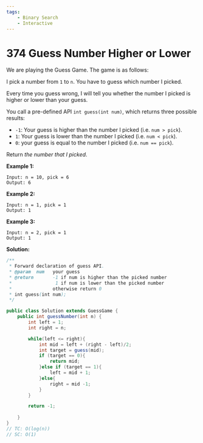 ```yaml
---
tags:
    - Binary Search
    - Interactive
---
```


# 374 Guess Number Higher or Lower

We are playing the Guess Game. The game is as follows:

I pick a number from `1` to `n`. You have to guess which number I picked.

Every time you guess wrong, I will tell you whether the number I picked is higher or lower than your guess.

You call a pre-defined API `int guess(int num)`, which returns three possible results:

- `-1`: Your guess is higher than the number I picked (i.e. `num > pick`).
- `1`: Your guess is lower than the number I picked (i.e. `num < pick`).
- `0`: your guess is equal to the number I picked (i.e. `num == pick`).

Return *the number that I picked*.

 

**Example 1:**

```
Input: n = 10, pick = 6
Output: 6
```

**Example 2:**

```
Input: n = 1, pick = 1
Output: 1
```

**Example 3:**

```
Input: n = 2, pick = 1
Output: 1
```



**Solution:**

```java
/** 
 * Forward declaration of guess API.
 * @param  num   your guess
 * @return 	     -1 if num is higher than the picked number
 *			      1 if num is lower than the picked number
 *               otherwise return 0
 * int guess(int num);
 */

public class Solution extends GuessGame {
    public int guessNumber(int n) {
        int left = 1;
        int right = n;

        while(left <= right){
            int mid = left + (right - left)/2;
            int target = guess(mid);
            if (target == 0){
                return mid;
            }else if (target == 1){
                left = mid + 1;
            }else{
                right = mid -1;
            }
        }

        return -1;
        
    }
}
// TC: O(log(n))
// SC: O(1)
```

